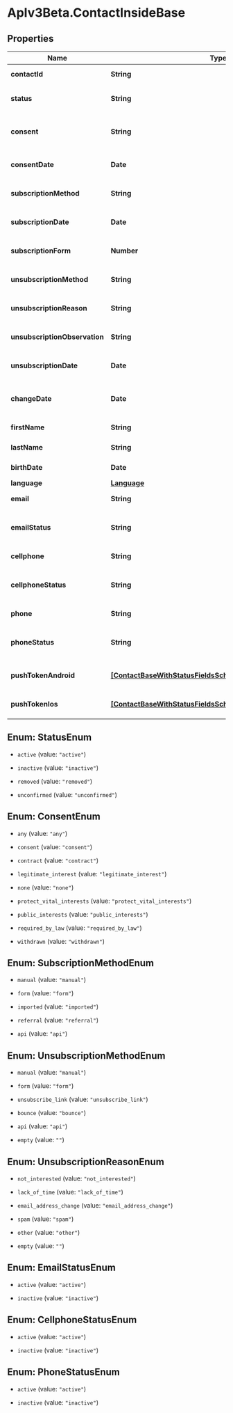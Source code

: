 # ApIv3Beta.ContactInsideBase

## Properties

Name | Type | Description | Notes
------------ | ------------- | ------------- | -------------
**contactId** | **String** |  | [optional] [readonly] 
**status** | **String** | Status of the contact | [optional] [default to &#39;active&#39;]
**consent** | **String** | Contact consent | [optional] [readonly] [default to &#39;consent&#39;]
**consentDate** | **Date** | Date and hour of the contact consent | [optional] [readonly] 
**subscriptionMethod** | **String** | Contact subscription method | [optional] [readonly] 
**subscriptionDate** | **Date** | Date and hour of the contact subscription | [optional] [readonly] 
**subscriptionForm** | **Number** | Contact subscription form | [optional] [readonly] 
**unsubscriptionMethod** | **String** | Contact unsubscription method | [optional] [readonly] 
**unsubscriptionReason** | **String** | Contact unsubscription reason | [optional] [readonly] 
**unsubscriptionObservation** | **String** | Contact unsubscription observation | [optional] [readonly] 
**unsubscriptionDate** | **Date** | Contact unsubscription date | [optional] [readonly] 
**changeDate** | **Date** | Last modification date of the contact | [optional] [readonly] 
**firstName** | **String** | First name of the contact | [optional] 
**lastName** | **String** | Last name of the contact | [optional] 
**birthDate** | **Date** | Birth date of the contact | [optional] 
**language** | [**Language**](Language.md) |  | [optional] 
**email** | **String** | Email of the contact | [optional] 
**emailStatus** | **String** | Email channel status | [optional] [readonly] [default to &#39;active&#39;]
**cellphone** | **String** | Cellphone of the contact | [optional] 
**cellphoneStatus** | **String** | Cellphone channel status | [optional] [readonly] [default to &#39;active&#39;]
**phone** | **String** | Phone of the contact | [optional] 
**phoneStatus** | **String** | Phone channel status | [optional] [readonly] [default to &#39;active&#39;]
**pushTokenAndroid** | [**[ContactBaseWithStatusFieldsSchemaBasePushTokenAndroid]**](ContactBaseWithStatusFieldsSchemaBasePushTokenAndroid.md) | Android push token of the contact | [optional] 
**pushTokenIos** | [**[ContactBaseWithStatusFieldsSchemaBasePushTokenIos]**](ContactBaseWithStatusFieldsSchemaBasePushTokenIos.md) | IOS push token of the contact | [optional] 



## Enum: StatusEnum


* `active` (value: `"active"`)

* `inactive` (value: `"inactive"`)

* `removed` (value: `"removed"`)

* `unconfirmed` (value: `"unconfirmed"`)





## Enum: ConsentEnum


* `any` (value: `"any"`)

* `consent` (value: `"consent"`)

* `contract` (value: `"contract"`)

* `legitimate_interest` (value: `"legitimate_interest"`)

* `none` (value: `"none"`)

* `protect_vital_interests` (value: `"protect_vital_interests"`)

* `public_interests` (value: `"public_interests"`)

* `required_by_law` (value: `"required_by_law"`)

* `withdrawn` (value: `"withdrawn"`)





## Enum: SubscriptionMethodEnum


* `manual` (value: `"manual"`)

* `form` (value: `"form"`)

* `imported` (value: `"imported"`)

* `referral` (value: `"referral"`)

* `api` (value: `"api"`)





## Enum: UnsubscriptionMethodEnum


* `manual` (value: `"manual"`)

* `form` (value: `"form"`)

* `unsubscribe_link` (value: `"unsubscribe_link"`)

* `bounce` (value: `"bounce"`)

* `api` (value: `"api"`)

* `empty` (value: `""`)





## Enum: UnsubscriptionReasonEnum


* `not_interested` (value: `"not_interested"`)

* `lack_of_time` (value: `"lack_of_time"`)

* `email_address_change` (value: `"email_address_change"`)

* `spam` (value: `"spam"`)

* `other` (value: `"other"`)

* `empty` (value: `""`)





## Enum: EmailStatusEnum


* `active` (value: `"active"`)

* `inactive` (value: `"inactive"`)





## Enum: CellphoneStatusEnum


* `active` (value: `"active"`)

* `inactive` (value: `"inactive"`)





## Enum: PhoneStatusEnum


* `active` (value: `"active"`)

* `inactive` (value: `"inactive"`)




